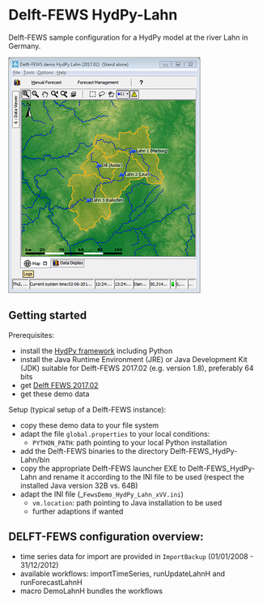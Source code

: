 # Delft-FEWS HydPy-Lahn

Delft-FEWS sample configuration for a HydPy model at the river Lahn in Germany.

![Lahn overview](./_images/01_overview.png)


## Getting started
Prerequisites:
* install the [HydPy framework](https://github.com/hydpy-dev/hydpy) including Python
* install the Java Runtime Environment (JRE) or Java Development Kit (JDK) suitable for Delft-FEWS 2017.02 (e.g. version 1.8), preferably 64 bits 
* get [Delft FEWS 2017.02](https://oss.deltares.nl/web/delft-fews) 
* get these demo data

Setup (typical setup of a Delft-FEWS instance):
* copy these demo data to your file system
* adapt the file `global.properties` to your local conditions:
  * `PYTHON_PATH`: path pointing to your local Python installation
* add the Delft-FEWS binaries to the directory Delft-FEWS_HydPy-Lahn/bin
* copy the appropriate Delft-FEWS launcher EXE to Delft-FEWS_HydPy-Lahn and rename it according to the INI file to be used (respect the installed Java version 32B vs. 64B)
* adapt the INI file (_`FewsDemo_HydPy_Lahn_xVV.ini`)  
  * `vm.location`: path pointing to Java installation to be used
  * further adaptions if wanted

## DELFT-FEWS configuration overview:
* time series data for import are provided in `ImportBackup` (01/01/2008 - 31/12/2012) 
* available workflows: importTimeSeries, runUpdateLahnH and runForecastLahnH 
* macro DemoLahnH bundles the workflows

